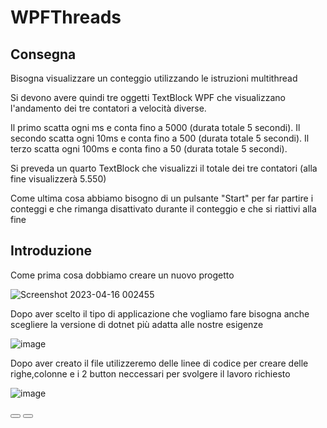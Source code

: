 # WPFThreads

## Consegna

Bisogna visualizzare un conteggio utilizzando le istruzioni multithread

Si devono avere  quindi tre oggetti TextBlock WPF che visualizzano l'andamento dei tre contatori a velocità diverse.

Il primo scatta ogni ms e conta fino a 5000 (durata totale 5 secondi).
Il secondo scatta ogni 10ms e conta fino a 500 (durata totale 5 secondi).
Il terzo scatta ogni 100ms e conta fino a 50 (durata totale 5 secondi).

Si preveda un quarto TextBlock che visualizzi il totale dei tre contatori (alla fine visualizzerà 5.550)

Come ultima cosa abbiamo bisogno di un pulsante "Start" per far partire i conteggi e che rimanga disattivato durante il conteggio e  che si riattivi alla fine

## Introduzione

Come prima cosa dobbiamo creare un nuovo progetto

![Screenshot 2023-04-16 002455](https://user-images.githubusercontent.com/116788494/234233686-d4239a24-e1c4-4120-ad67-88cd0d17b411.png)

Dopo aver scelto il tipo di applicazione che vogliamo fare bisogna anche scegliere la versione di dotnet più adatta alle nostre esigenze

![image](https://user-images.githubusercontent.com/116788494/234234142-a861b746-4ed6-4d08-b112-ecf9db810f27.png)

Dopo aver creato il file utilizzeremo delle linee di codice per creare  delle righe,colonne e i 2 button neccessari per svolgere il lavoro richiesto

![image](https://user-images.githubusercontent.com/116788494/234235484-043a09a8-5720-4a18-8c86-7e1bf8760ab0.png)


 <Grid>
 <Grid.RowDefinitions>
 <RowDefinition></RowDefinition>
 <RowDefinition></RowDefinition>
 <RowDefinition></RowDefinition>
 </Grid.RowDefinitions>
 <Grid.ColumnDefinitions>
 <ColumnDefinition></ColumnDefinition>
 <ColumnDefinition></ColumnDefinition>
 <ColumnDefinition></ColumnDefinition>
 </Grid.ColumnDefinitions>
 <Button Height="100" Grid.Row="1" Grid.Column="1" Width="200" > </Button>
 <Button Height="50" Width="100">
 </Button>
 </Grid>
 
 
 
 
 
 





